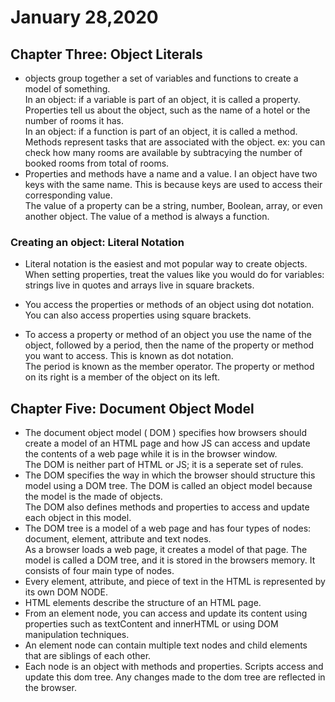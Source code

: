 # January 28,2020

## Chapter Three: Object Literals
- objects group together a set of variables and functions to create a model of something. <br>
In an object: if a variable is part of an object, it is called a property. Properties tell us about the object, such as the name of a hotel or the number of rooms it has. <br>
In an object: if a function is part of an object, it is called a method. Methods represent tasks that are associated with the object. ex: you can check how many rooms are available by subtracying the number of booked rooms from total of rooms.
- Properties and methods have a name and a value. I an object have two keys with the same name. This is because keys are used to access their corresponding value. <br>
The value of a property can be a string, number, Boolean, array, or even another object. The value of a method is always a function. <br>

### Creating an object: Literal Notation
- Literal notation is the easiest and mot popular way to create objects. When setting properties, treat the values like you would do for variables: strings live in quotes and arrays live in square brackets. <br>

- You access the properties or methods of an object using dot notation. You can also access properties using square brackets.

- To access a property or method of an object you use the name of the object, followed by a period, then the name of the property or method you want to access. This is known as dot notation. <br>
The period is known as the member operator. The property or method on its right is a member of the object on its left. 

## Chapter Five: Document Object Model
- The document object model ( DOM ) specifies how browsers should create a model of an HTML page and how JS can access and update the contents of a web page while it is in the browser window. <br>
The DOM is neither part of HTML or JS; it is a seperate set of rules.
- The DOM specifies the way in which the browser should structure this model using a DOM tree. The DOM is called an object model because the model is the made of objects. <br>
The DOM also defines methods and properties to access and update each object in this model. 
- The DOM tree is a model of a web page and has four types of nodes: document, element, attribute and text nodes. <br>
As a browser loads a web page, it creates a model of that page. The model is called a DOM tree, and it is stored in the browsers memory. It consists of four main type of nodes.
- Every element, attribute, and piece of text in the HTML is represented by its own DOM NODE. 
- HTML elements describe the structure of an HTML page. 
- From an element node, you can access and update its content using properties such as textContent and innerHTML or using DOM manipulation techniques.
- An element node can contain multiple text nodes and child elements that are siblings of each other.
- Each node is an object with methods and properties. Scripts access and update this dom tree. Any changes made to the dom tree are reflected in the browser.